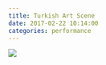 ```yaml
---
title: Turkish Art Scene
date: 2017-02-22 10:14:00
categories: performance
---
```


<div id="galleria">
    <a href="{{ site.baseurl }}/images/default/engelleme1.jpg">
      <img
        src="{{ site.baseurl }}/images/thumbnail/engelleme1.jpg"
        data-big="{{ site.baseurl }}/images/raw/engelleme1.jpg"
      >
    </a>
</div>
